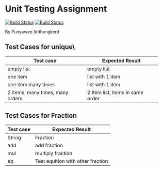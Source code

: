 # Unit Testing Assignment

[![Build Status](https://codecov.io/gh/codecov/example-python/branch/master/graph/badge.svg)](https://codecov.io/gh/PunyaweeSrithongkerd/unittesting-PunyaweeSrithongkerd)
[![Build Status](https://travis-ci.com/your_acctid/demo-pyci.svg?branch=master)](https://travis-ci.com/PunyaweeSrithongkerd/unittesting-PunyaweeSrithongkerd)

By Punyawee Srithongkerd

## Test Cases for unique\

| Test case              |  Expected Result    |
|------------------------|---------------------|
| empty list             |  empty list         |
| one item               |  list with 1 item   |
| one item many times    |  list with 1 item   |
| 2 items, many times, many orders | 2 item list, items in same order  |

## Test Cases for Fraction

| Test case              |  Expected Result    |
|------------------------|---------------------|
| String                 |  Fraction           |
| add                    |  add fraction       |
| mul                    |  multiply fraction  |
| eq                     | Test equltion with other fraction  |
